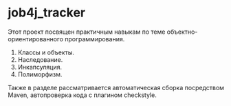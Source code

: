 # job4j_tracker

Этот проект посвящен практичным навыкам по теме объектно-ориентированного программирования. 
1. Классы и объекты.
2. Наследование.
3. Инкапсуляция.
4. Полиморфизм.

Также в разделе рассматривается автоматическая сборка посредством Maven, автопроверка кода с плагином checkstyle.